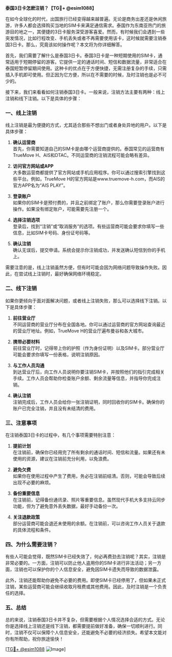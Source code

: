**泰国3日卡怎麽注销？【TG💪+ @esim1088】**

在如今全球化的时代，出国旅行已经变得越来越普遍。无论是商务出差还是休闲旅游，许多人都会选择购买当地的SIM卡来满足通信需求。泰国作为东南亚热门的旅游目的地之一，其便捷的3日卡服务深受游客喜爱。然而，有时候我们会遇到一些突发情况，比如行程改变、手机丢失或者不再需要使用该卡，这时候就需要注销泰国3日卡。那么，究竟该如何操作呢？本文将为你详细解答。

首先，我们需要了解什么是泰国3日卡。泰国3日卡是一种短期使用的SIM卡，通常适用于短期停留的游客。它提供一定的通话时间、短信和数据流量，非常适合在泰国短暂停留期间使用。这种卡的优点在于方便快捷，无需注册复杂的手续，只需插入手机即可使用。但正因为它方便，所以在不需要的时候，及时注销也是必不可少的。

接下来，我们来看看如何注销泰国3日卡。一般来说，注销方法主要有两种：线上注销和线下注销。以下是具体的步骤：

### **一、线上注销**
线上注销是最为便捷的方式，尤其适合那些不想出门或者身处异地的用户。以下是具体步骤：
1. **确认运营商**  
   首先，你需要知道自己的SIM卡是由哪个运营商提供的。泰国常见的运营商有TrueMove H、AIS和DTAC。不同运营商的注销流程可能会略有差异。
   
2. **访问官方网站或APP**  
   大多数运营商都提供了官方网站或手机应用程序。你可以通过搜索引擎找到这些平台。例如，TrueMove H的官方网站是www.truemove-h.com，而AIS的官方APP名为“AIS PLAY”。

3. **登录账户**  
   如果你的SIM卡是预付费的，并且之前绑定了账户，那么你需要登录账户进行操作。如果没有绑定账户，可能需要先注册一个。

4. **选择注销选项**  
   登录后，找到“注销”或“取消服务”的选项。有些运营商可能会要求你填写一些信息，比如SIM卡号码、身份证号码等。

5. **确认注销**  
   确认无误后，提交申请。系统会提示你注销成功，并发送确认短信到你的手机上。

需要注意的是，线上注销虽然方便，但有时可能会因为网络问题导致操作失败。因此，在尝试线上注销时，最好确保网络环境稳定。

### **二、线下注销**
如果你更倾向于面对面解决问题，或者线上注销失败，那么可以选择线下注销。以下是具体步骤：
1. **前往营业厅**  
   不同运营商的营业厅分布在全国各地。你可以通过运营商的官方网站查询最近的营业厅地址。例如，TrueMove H的营业厅遍布曼谷和各大城市。

2. **携带必要材料**  
   前往营业厅时，记得带上你的护照（作为身份证明）以及SIM卡。部分营业厅可能会要求你填写一份表格，说明注销原因。

3. **与工作人员沟通**  
   到达营业厅后，向工作人员说明你要注销SIM卡，并按照他们的指引完成相关手续。工作人员会帮助你检查账户余额、剩余流量等信息，并指导你完成注销。

4. **确认注销**  
   注销完成后，工作人员会给你一张注销证明，同时回收你的SIM卡。确保你的账户已完全注销，并且没有未结清的费用。

### **三、注意事项**
在注销泰国3日卡的过程中，有几个事项需要特别注意：
1. **提前计划**  
   在注销前，确保你已经用完了所有剩余的通话时间、短信和流量。如果还有未使用的资源，建议在注销前充分利用，以免浪费。

2. **避免欠费**  
   如果你在使用过程中产生了费用，务必在注销前结清。否则，可能会导致后续出现不必要的麻烦。

3. **备份重要信息**  
   在注销前，记得备份通讯录、照片等重要信息。虽然现代手机大多支持云同步功能，但为了避免意外丢失数据，最好手动备份一次。

4. **关注退款政策**  
   部分运营商可能会退还未使用的余额。在注销前，可以咨询工作人员关于退款的具体流程和条件。

### **四、为什么需要注销？**
有些人可能会觉得，既然SIM卡已经失效了，何必再费劲去注销呢？其实，注销是非常必要的。一方面，注销可以防止他人盗用你的SIM卡进行非法活动；另一方面，注销也可以保护你的个人信息安全，避免因SIM卡遗失而导致的数据泄露。

此外，注销还能帮助你避免不必要的费用。即使SIM卡已经停用了，但如果未正式注销，某些运营商可能会继续收取月租费或其他费用。因此，及时注销是一个负责任的选择。

### **五、总结**
总的来说，注销泰国3日卡并不复杂，但需要根据个人情况选择合适的方式。无论你是选择线上注销还是线下注销，都需要提前做好准备，确保一切顺利进行。同时，注销不仅可以保障个人信息安全，还能避免不必要的经济损失。希望本文能对你有所帮助，祝你旅途愉快！

[[TG💪+ @esim1088](https://t.me/s/esim1088) ![Image](https://i.postimg.cc/4NQfJmqS/Snipaste-2025-05-13-00-14-12.png)]